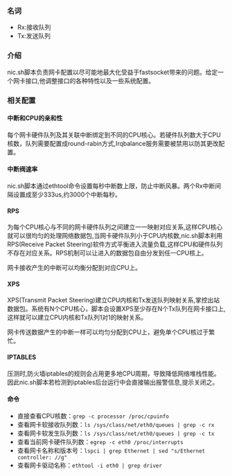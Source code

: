 ### 名词

* Rx:接收队列
* Tx:发送队列

### 介绍

nic.sh脚本负责网卡配置以尽可能地最大化受益于fastsocket带来的问题。给定一个网卡接口,他调整接口的各种特性以及一些系统配置。

### 相关配置

#### 中断和CPU的亲和性

每个网卡硬件队列及其关联中断绑定到不同的CPU核心。若硬件队列数大于CPU核数，队列需要配置成round-rabin方式,Irqbalance服务需要被禁用以防其更改配置。

#### 中断阀速率

nic.sh脚本通过ethtool命令设置每秒中断数上限，防止中断风暴。两个Rx中断间隔设置成至少333us,约3000个中断每秒。

#### RPS

为每个CPU核心与不同的网卡硬件队列之间建立一一映射对应关系,这样CPU核心就可以很均匀的处理网络数据包,当网卡硬件队列小于CPU内核数,nic.sh脚本利用RPS(Receive Packet Steering)软件方式平衡进入流量负载,这样CPU和硬件队列不存在对应关系。RPS机制可以让进入的数据包自由分发到任一CPU核上。

网卡接收产生的中断可以均衡分配到对应CPU上。



#### XPS

XPS(Transmit Packet Steering)建立CPU内核和Tx发送队列映射关系,掌控出站数据包。系统有N个CPU核心，脚本会设置XPS至少存在N个Tx队列在网卡接口上,这样就可以建立CPU内核和Tx队列1对1的映射关系。

网卡传送数据产生的中断一样可以均匀分配到CPU上，避免单个CPU核过于繁忙。



#### IPTABLES

压测时,防火墙iptables的规则会占用更多地CPU周期，导致降低网络堆栈性能。因此nic.sh脚本若检测到iptables后台运行中会直接输出报警信息,提示关闭之。

#### 命令

- 直接查看CPU核数：`grep -c processor /proc/cpuinfo`
- 查看网卡软接收队列数：`ls /sys/class/net/eth0/queues | grep -c rx`
- 查看网卡软发生队列数：`ls /sys/class/net/eth0/queues | grep -c tx`
- 查看当前网卡硬件队列数：`egrep -c eth0 /proc/interrupts`
- 查看网卡名称和版本号：`lspci | grep Ethernet | sed "s/Ethernet controller: //g"`
- 查看网卡驱动名称：`ethtool -i eth0 | grep driver`









